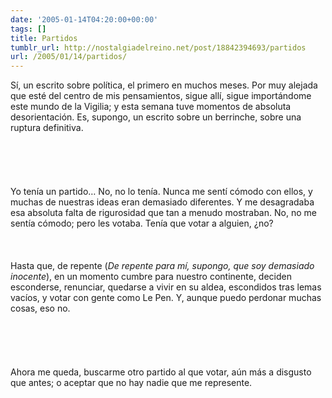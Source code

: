 ```yaml
---
date: '2005-01-14T04:20:00+00:00'
tags: []
title: Partidos
tumblr_url: http://nostalgiadelreino.net/post/18842394693/partidos
url: /2005/01/14/partidos/
---
```


<p>Sí, un escrito sobre política, el primero en muchos meses. Por muy alejada que esté del centro de mis pensamientos, sigue allí, sigue importándome este mundo de la Vigilia; y esta semana tuve momentos de absoluta desorientación. Es, supongo, un escrito sobre un berrinche, sobre una ruptura definitiva.<br/><br/><br/><br/><br/><br/>Yo tenía un partido&hellip; No, no lo tenía. Nunca me sentí cómodo con ellos, y muchas de nuestras ideas eran demasiado diferentes. Y me desagradaba esa absoluta falta de rigurosidad que tan a menudo mostraban. No, no me sentía cómodo; pero les votaba. Tenía que votar a alguien, ¿no?<br/><br/><br/><br/>Hasta que, de repente (<em>De repente para mí, supongo, que soy demasiado inocente</em>), en un momento cumbre para nuestro continente, deciden esconderse, renunciar, quedarse a vivir en su aldea, escondidos tras lemas vacíos, y votar con gente como Le Pen. Y, aunque puedo perdonar muchas cosas, eso no.<br/><br/><br/><br/><br/><br/>Ahora me queda, buscarme otro partido al que votar, aún más a disgusto que antes; o aceptar que no hay nadie que me represente.<br/><br/><br/><br/><br/><br/></p><div class="blogger-post-footer"><img width="1" height="1" src="https://blogger.googleusercontent.com/tracker/1180118427259117074-4820317159855603819?l=nostalgiadelreino.blogspot.com" alt=""/></div>